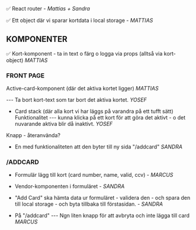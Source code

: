✅ React router - _Mattias + Sandra_

✅ Ett object där vi sparar kortdata i local storage - _MATTIAS_

## KOMPONENTER

✅ Kort-komponent - ta in text o färg o logga via props (alltså via kort-object) _MATTIAS_

### FRONT PAGE

Active-card-komponent (där det aktiva kortet ligger) _MATTIAS_

--- Ta bort kort-text som tar bort det aktiva kortet. _YOSEF_

- Card stack (där alla kort vi har läggs på varandra på ett tufft sätt)
  Funktionalitet --- kunna klicka på ett kort för att göra det aktivt - o det nuvarande aktiva blir då inaktivt. _YOSEF_

Knapp - återanvända?

- En med funktionaliteten att den byter till ny sida "/addcard" _SANDRA_

### /ADDCARD

- Formulär lägg till kort (card number, name, valid, ccv) - _MARCUS_
- Vendor-komponenten i formuläret - _SANDRA_

- "Add Card" ska hämta data ur formuläret - validera den - och spara den till local storage - och byta tillbaka till förstasidan. - _SANDRA_

- På "/addcard" --- Ngn liten knapp för att avbryta och inte lägga till card _MARCUS_
